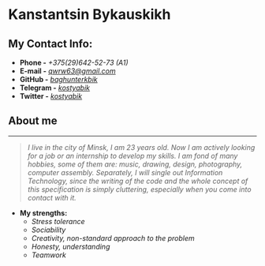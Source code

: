 # Kanstantsin Bykauskikh
## My Contact Info:
- **Phone -** *+375(29)642-52-73 (A1)*
- **E-mail -** *[qwrw63@gmail.com](qwrw63@gmail.com "link")*
- **GitHub -** *[baghunterkbik](https://github.com/baghunterkbik "Link")*
- **Telegram -** *[kostyabik](https://t.me/kostyabik "Link")*
- **Twitter -** *[kostyabik](https://twitter.com/kostyabik "Link")*

## About me
***
>*I live in the city of Minsk, I am 23 years old. Now I am actively looking for a job or an internship to develop my skills. I am fond of many hobbies, some of them are: music, drawing, design, photography, computer assembly. Separately, I will single out Information Technology, since the writing of the code and the whole concept of this specification is simply cluttering, especially when you come into contact with it.*
- **My strengths:**
  - *Stress tolerance*
  - *Sociability*
  - *Сreativity, non-standard approach to the problem*
  - *Honesty, understanding*
  - *Teamwork*